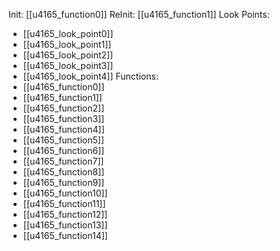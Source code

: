 Init: [[u4165_function0]]
ReInit: [[u4165_function1]]
Look Points:
- [[u4165_look_point0]]
- [[u4165_look_point1]]
- [[u4165_look_point2]]
- [[u4165_look_point3]]
- [[u4165_look_point4]]
Functions:
- [[u4165_function0]]
- [[u4165_function1]]
- [[u4165_function2]]
- [[u4165_function3]]
- [[u4165_function4]]
- [[u4165_function5]]
- [[u4165_function6]]
- [[u4165_function7]]
- [[u4165_function8]]
- [[u4165_function9]]
- [[u4165_function10]]
- [[u4165_function11]]
- [[u4165_function12]]
- [[u4165_function13]]
- [[u4165_function14]]
